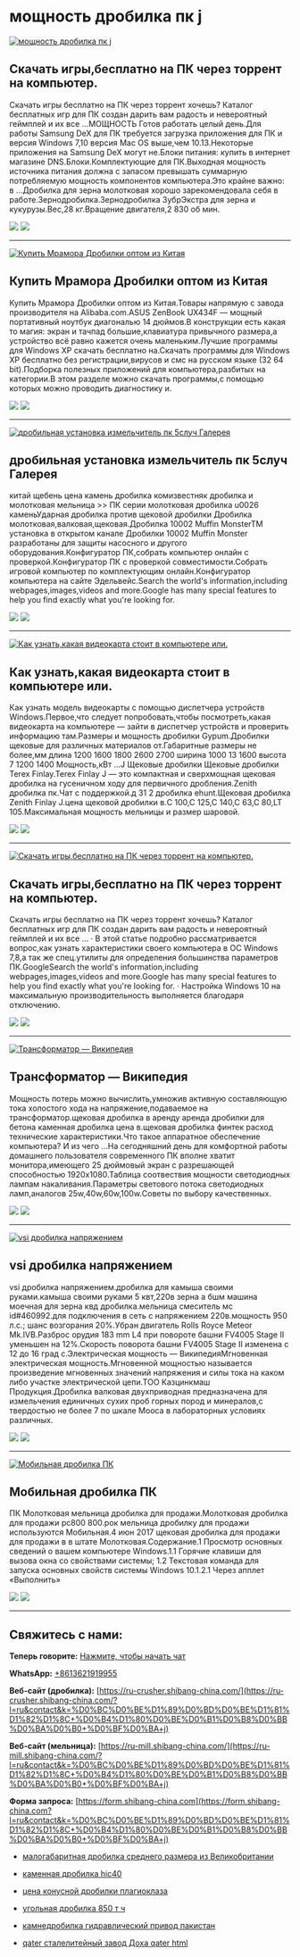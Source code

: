 # мощность дробилка пк j

<a href="https://swt.shibang-china.com/?l=ru&img&k=%D0%BC%D0%BE%D1%89%D0%BD%D0%BE%D1%81%D1%82%D1%8C+%D0%B4%D1%80%D0%BE%D0%B1%D0%B8%D0%BB%D0%BA%D0%B0+%D0%BF%D0%BA+j" target="_blank">![мощность дробилка пк j](http://static.shibang-china.com/all-800x300/390.jpg)</a>

## Скачать игры,бесплатно на ПК через торрент на компьютер.
Скачать игры бесплатно на ПК через торрент хочешь? Каталог бесплатных игр для ПК создан дарить вам радость и невероятный геймплей и их все …МОЩНОСТЬ Готов работать целый день.Для работы Samsung DeX для ПК требуется загрузка приложения для ПК и версия Windows 7,10 версия Mac OS выше,чем 10.13.Некоторые приложения на Samsung DeX могут не.Блоки питания: купить в интернет магазине DNS.Блоки.Комплектующие для ПК.Выходная мощность источника питания должна с запасом превышать суммарную потребляемую мощность компонентов компьютера.Это крайне важно: в …Дробилка для зерна молотковая хорошо зарекомендовала себя в работе.Зернодробилка.Зернодробилка ЗубрЭкстра для зерна и кукурузы.Вес,28 кг.Вращение двигателя,2 830 об мин.


<a href="https://whatsapp.shibangsoft.com/WhatsApp.php" target="_blank" title="WhatsApp">![](http://static.shibang-china.com/icon/whatsapp.png)</a> <a href="https://swt.shibang-china.com/?l=ru&icon&k=%D0%BC%D0%BE%D1%89%D0%BD%D0%BE%D1%81%D1%82%D1%8C+%D0%B4%D1%80%D0%BE%D0%B1%D0%B8%D0%BB%D0%BA%D0%B0+%D0%BF%D0%BA+j" target="_blank">![](http://static.shibang-china.com/icon/chat-ru.png)</a>

---

<a href="https://swt.shibang-china.com/?l=ru&img&k=%D0%BC%D0%BE%D1%89%D0%BD%D0%BE%D1%81%D1%82%D1%8C+%D0%B4%D1%80%D0%BE%D0%B1%D0%B8%D0%BB%D0%BA%D0%B0+%D0%BF%D0%BA+j" target="_blank">![Купить Мрамора Дробилки оптом из Китая](http://static.shibang-china.com/all-800x300/1417.jpg)</a>

## Купить Мрамора Дробилки оптом из Китая
Купить Мрамора Дробилки оптом из Китая.Товары напрямую с завода производителя на Alibaba.com.ASUS ZenBook UX434F — мощный портативный ноутбук диагональю 14 дюймов.В конструкции есть какая то магия: экран и тачпад большие,клавиатура привычного размера,а устройство всё равно кажется очень маленьким.Лучшие программы для Windows XP скачать бесплатно на.Скачать программы для Windows XP бесплатно без регистрации,вирусов и смс на русском языке (32 64 bit).Подборка полезных приложений для компьютера,разбитых на категории.В этом разделе можно скачать программы,с помощью которых можно проводить диагностику и.


<a href="https://whatsapp.shibangsoft.com/WhatsApp.php" target="_blank" title="WhatsApp">![](http://static.shibang-china.com/icon/whatsapp.png)</a> <a href="https://swt.shibang-china.com/?l=ru&icon&k=%D0%BC%D0%BE%D1%89%D0%BD%D0%BE%D1%81%D1%82%D1%8C+%D0%B4%D1%80%D0%BE%D0%B1%D0%B8%D0%BB%D0%BA%D0%B0+%D0%BF%D0%BA+j" target="_blank">![](http://static.shibang-china.com/icon/chat-ru.png)</a>

---

<a href="https://swt.shibang-china.com/?l=ru&img&k=%D0%BC%D0%BE%D1%89%D0%BD%D0%BE%D1%81%D1%82%D1%8C+%D0%B4%D1%80%D0%BE%D0%B1%D0%B8%D0%BB%D0%BA%D0%B0+%D0%BF%D0%BA+j" target="_blank">![дробильная установка измельчитель пк 5случ Галерея](http://static.shibang-china.com/all-800x300/15.jpg)</a>

## дробильная установка измельчитель пк 5случ Галерея
китай щебень цена камень дробилка комизвестняк дробилка и молотковая мельница &gt;&gt; ПК серии молотковая дробилка u0026 каменьУдарная дробилка против щековой дробилки Дробилка молотковая,валковая,щековая.Дробилка 10002 Muffin MonsterTM установка в открытом канале Дробилки 10002 Muffin Monster разработаны для защиты насосного и другого оборудования.Конфигуратор ПК,собрать компьютер онлайн с проверкой.Конфигуратор ПК с проверкой совместимости.Собрать игровой компьютер по комплектующим онлайн.Конфигуратор компьютера на сайте Эдельвейс.Search the world's information,including webpages,images,videos and more.Google has many special features to help you find exactly what you're looking for.


<a href="https://whatsapp.shibangsoft.com/WhatsApp.php" target="_blank" title="WhatsApp">![](http://static.shibang-china.com/icon/whatsapp.png)</a> <a href="https://swt.shibang-china.com/?l=ru&icon&k=%D0%BC%D0%BE%D1%89%D0%BD%D0%BE%D1%81%D1%82%D1%8C+%D0%B4%D1%80%D0%BE%D0%B1%D0%B8%D0%BB%D0%BA%D0%B0+%D0%BF%D0%BA+j" target="_blank">![](http://static.shibang-china.com/icon/chat-ru.png)</a>

---

<a href="https://swt.shibang-china.com/?l=ru&img&k=%D0%BC%D0%BE%D1%89%D0%BD%D0%BE%D1%81%D1%82%D1%8C+%D0%B4%D1%80%D0%BE%D0%B1%D0%B8%D0%BB%D0%BA%D0%B0+%D0%BF%D0%BA+j" target="_blank">![Как узнать,какая видеокарта стоит в компьютере или.](http://static.shibang-china.com/all-800x300/1467.jpg)</a>

## Как узнать,какая видеокарта стоит в компьютере или.
Как узнать модель видеокарты с помощью диспетчера устройств Windows.Первое,что следует попробовать,чтобы посмотреть,какая видеокарта на компьютере — зайти в диспетчер устройств и проверить информацию там.Размеры и мощность дробилки Gypum.Дробилки щековые для различных материалов от.Габаритные размеры не более,мм длина 1200 1600 1800 2600 2700 ширина 1000 13 1600 высота 7 1200 1400 Мощность,кВт …J Щековые дробилки Щековые дробилки Terex Finlay.Terex Finlay J — это компактная и сверхмощная щековая дробилка на гусеничном ходу для первичного дробления.Zenith дробилка пк.Чат с поддержкой.д 31 2 дробилка ehunt.Щековая дробилка Zenith Finlay J.цена щековой дробилки в.C 100,C 125,C 140,C 63,C 80,LT 105.Максимальная мощность мельницы и размер шаровой.


<a href="https://whatsapp.shibangsoft.com/WhatsApp.php" target="_blank" title="WhatsApp">![](http://static.shibang-china.com/icon/whatsapp.png)</a> <a href="https://swt.shibang-china.com/?l=ru&icon&k=%D0%BC%D0%BE%D1%89%D0%BD%D0%BE%D1%81%D1%82%D1%8C+%D0%B4%D1%80%D0%BE%D0%B1%D0%B8%D0%BB%D0%BA%D0%B0+%D0%BF%D0%BA+j" target="_blank">![](http://static.shibang-china.com/icon/chat-ru.png)</a>

---

<a href="https://swt.shibang-china.com/?l=ru&img&k=%D0%BC%D0%BE%D1%89%D0%BD%D0%BE%D1%81%D1%82%D1%8C+%D0%B4%D1%80%D0%BE%D0%B1%D0%B8%D0%BB%D0%BA%D0%B0+%D0%BF%D0%BA+j" target="_blank">![Скачать игры,бесплатно на ПК через торрент на компьютер.](http://static.shibang-china.com/all-800x300/893.jpg)</a>

## Скачать игры,бесплатно на ПК через торрент на компьютер.
Скачать игры бесплатно на ПК через торрент хочешь? Каталог бесплатных игр для ПК создан дарить вам радость и невероятный геймплей и их все …&nbsp;&#0183;&#32;В этой статье подробно рассматривается вопрос,как узнать характеристики своего компьютера в ОС Windows 7,8,а так же спец.утилиты для определения большинства параметров ПК.GoogleSearch the world's information,including webpages,images,videos and more.Google has many special features to help you find exactly what you're looking for.&nbsp;&#0183;&#32;Настройка Windows 10 на максимальную производительность выполняется благодаря отключению.


<a href="https://whatsapp.shibangsoft.com/WhatsApp.php" target="_blank" title="WhatsApp">![](http://static.shibang-china.com/icon/whatsapp.png)</a> <a href="https://swt.shibang-china.com/?l=ru&icon&k=%D0%BC%D0%BE%D1%89%D0%BD%D0%BE%D1%81%D1%82%D1%8C+%D0%B4%D1%80%D0%BE%D0%B1%D0%B8%D0%BB%D0%BA%D0%B0+%D0%BF%D0%BA+j" target="_blank">![](http://static.shibang-china.com/icon/chat-ru.png)</a>

---

<a href="https://swt.shibang-china.com/?l=ru&img&k=%D0%BC%D0%BE%D1%89%D0%BD%D0%BE%D1%81%D1%82%D1%8C+%D0%B4%D1%80%D0%BE%D0%B1%D0%B8%D0%BB%D0%BA%D0%B0+%D0%BF%D0%BA+j" target="_blank">![Трансформатор — Википедия](http://static.shibang-china.com/all-800x300/420.jpg)</a>

## Трансформатор — Википедия
Мощность потерь можно вычислить,умножив активную составляющую тока холостого хода на напряжение,подаваемое на трансформатор.щековая дробилка в аренду аренда дробилки для бетона каменная дробилка цена в.щековая дробилка финтек расход технические характеристики.Что такое аппаратное обеспечение компьютера? И из чего …На сегодняшний день для комфортной работы домашнего пользователя современного ПК вполне хватит монитора,имеющего 25 дюймовый экран с разрешающей способностью 1920х1080.Таблица соотвествия мощности светодиодных лампам накаливания.Параметры светового потока светодиодных ламп,аналогов 25w,40w,60w,100w.Советы по выбору качественных.


<a href="https://whatsapp.shibangsoft.com/WhatsApp.php" target="_blank" title="WhatsApp">![](http://static.shibang-china.com/icon/whatsapp.png)</a> <a href="https://swt.shibang-china.com/?l=ru&icon&k=%D0%BC%D0%BE%D1%89%D0%BD%D0%BE%D1%81%D1%82%D1%8C+%D0%B4%D1%80%D0%BE%D0%B1%D0%B8%D0%BB%D0%BA%D0%B0+%D0%BF%D0%BA+j" target="_blank">![](http://static.shibang-china.com/icon/chat-ru.png)</a>

---

<a href="https://swt.shibang-china.com/?l=ru&img&k=%D0%BC%D0%BE%D1%89%D0%BD%D0%BE%D1%81%D1%82%D1%8C+%D0%B4%D1%80%D0%BE%D0%B1%D0%B8%D0%BB%D0%BA%D0%B0+%D0%BF%D0%BA+j" target="_blank">![vsi дробилка напряжением](http://static.shibang-china.com/all-800x300/762.jpg)</a>

## vsi дробилка напряжением
vsi дробилка напряжением.дробилка для камыша своими руками.камыша своими руками 5 квт,220в зерна а бшм машина моечная для зерна квд дробилка.мельница смеситель мс id#460992.для подключения в сеть с напряжением 220в.мощность 950 л.с.; шанс возгорания 20%.Убран двигатель Rolls Royce Meteor Mk.IVB.Разброс орудия 183 mm L4 при повороте башни FV4005 Stage II уменьшен на 12%.Скорость поворота башни FV4005 Stage II изменена с 12 до 16 град с.Электрическая мощность — ВикипедияМгновенная электрическая мощность.Мгновенной мощностью называется произведение мгновенных значений напряжения и силы тока на каком либо участке электрической цепи.ТОО Казцинкмаш Продукция.Дробилка валковая двухприводная предназначена для измельчения единичных сухих проб горных пород и минералов,с твердостью не более 7 по шкале Мооса в лабораторных условиях различных.


<a href="https://whatsapp.shibangsoft.com/WhatsApp.php" target="_blank" title="WhatsApp">![](http://static.shibang-china.com/icon/whatsapp.png)</a> <a href="https://swt.shibang-china.com/?l=ru&icon&k=%D0%BC%D0%BE%D1%89%D0%BD%D0%BE%D1%81%D1%82%D1%8C+%D0%B4%D1%80%D0%BE%D0%B1%D0%B8%D0%BB%D0%BA%D0%B0+%D0%BF%D0%BA+j" target="_blank">![](http://static.shibang-china.com/icon/chat-ru.png)</a>

---

<a href="https://swt.shibang-china.com/?l=ru&img&k=%D0%BC%D0%BE%D1%89%D0%BD%D0%BE%D1%81%D1%82%D1%8C+%D0%B4%D1%80%D0%BE%D0%B1%D0%B8%D0%BB%D0%BA%D0%B0+%D0%BF%D0%BA+j" target="_blank">![Мобильная дробилка ПК](http://static.shibang-china.com/all-800x300/1165.jpg)</a>

## Мобильная дробилка ПК
ПК Молотковая мельница дробилка для продажи.Молотковая дробилка для продажи pc800 800.рок мельница дробилку для продажи используются Мобильная.4 июн 2017 щековая дробилка для продажи для продажи в в штате Молотковая.Содержание.1 Просмотр основных сведений о вашем компьютере Windows.1.1 Горячие клавиши для вызова окна со свойствами системы; 1.2 Текстовая команда для запуска основных свойств системы Windows 10.1.2.1 Через апплет &#171;Выполнить&#187;

<a href="https://whatsapp.shibangsoft.com/WhatsApp.php" target="_blank" title="WhatsApp">![](http://static.shibang-china.com/icon/whatsapp.png)</a> <a href="https://swt.shibang-china.com/?l=ru&icon&k=%D0%BC%D0%BE%D1%89%D0%BD%D0%BE%D1%81%D1%82%D1%8C+%D0%B4%D1%80%D0%BE%D0%B1%D0%B8%D0%BB%D0%BA%D0%B0+%D0%BF%D0%BA+j" target="_blank">![](http://static.shibang-china.com/icon/chat-ru.png)</a>

---
## Свяжитесь с нами:

**Теперь говорите:** [Нажмите, чтобы начать чат](https://swt.shibang-china.com?l=ru&contact&k=%D0%BC%D0%BE%D1%89%D0%BD%D0%BE%D1%81%D1%82%D1%8C+%D0%B4%D1%80%D0%BE%D0%B1%D0%B8%D0%BB%D0%BA%D0%B0+%D0%BF%D0%BA+j)

**WhatsApp:**  [+8613621919955](https://whatsapp.shibangsoft.com/WhatsApp.php)

**Веб-сайт (дробилка):** [https://ru-crusher.shibang-china.com/](https://ru-crusher.shibang-china.com/?l=ru&contact&k=%D0%BC%D0%BE%D1%89%D0%BD%D0%BE%D1%81%D1%82%D1%8C+%D0%B4%D1%80%D0%BE%D0%B1%D0%B8%D0%BB%D0%BA%D0%B0+%D0%BF%D0%BA+j)

**Веб-сайт (мельница):** [https://ru-mill.shibang-china.com/](https://ru-mill.shibang-china.com/?l=ru&contact&k=%D0%BC%D0%BE%D1%89%D0%BD%D0%BE%D1%81%D1%82%D1%8C+%D0%B4%D1%80%D0%BE%D0%B1%D0%B8%D0%BB%D0%BA%D0%B0+%D0%BF%D0%BA+j)

**Форма запроса:** [https://form.shibang-china.com](https://form.shibang-china.com?l=ru&contact&k=%D0%BC%D0%BE%D1%89%D0%BD%D0%BE%D1%81%D1%82%D1%8C+%D0%B4%D1%80%D0%BE%D0%B1%D0%B8%D0%BB%D0%BA%D0%B0+%D0%BF%D0%BA+j)

* [малогабаритная дробилка среднего размера из Великобритании](../133/%D0%BC%D0%B0%D0%BB%D0%BE%D0%B3%D0%B0%D0%B1%D0%B0%D1%80%D0%B8%D1%82%D0%BD%D0%B0%D1%8F%20%D0%B4%D1%80%D0%BE%D0%B1%D0%B8%D0%BB%D0%BA%D0%B0%20%D1%81%D1%80%D0%B5%D0%B4%D0%BD%D0%B5%D0%B3%D0%BE%20%D1%80%D0%B0%D0%B7%D0%BC%D0%B5%D1%80%D0%B0%20%D0%B8%D0%B7%20%D0%92%D0%B5%D0%BB%D0%B8%D0%BA%D0%BE%D0%B1%D1%80%D0%B8%D1%82%D0%B0%D0%BD%D0%B8%D0%B8.md)

* [каменная дробилка hic40](../132/%D0%BA%D0%B0%D0%BC%D0%B5%D0%BD%D0%BD%D0%B0%D1%8F%20%D0%B4%D1%80%D0%BE%D0%B1%D0%B8%D0%BB%D0%BA%D0%B0%20hic40.md)

* [цена конусной дробилки плагиоклаза](../131/%D1%86%D0%B5%D0%BD%D0%B0%20%D0%BA%D0%BE%D0%BD%D1%83%D1%81%D0%BD%D0%BE%D0%B9%20%D0%B4%D1%80%D0%BE%D0%B1%D0%B8%D0%BB%D0%BA%D0%B8%20%D0%BF%D0%BB%D0%B0%D0%B3%D0%B8%D0%BE%D0%BA%D0%BB%D0%B0%D0%B7%D0%B0.md)

* [угольная дробилка 850 т  ч](../135/%D1%83%D0%B3%D0%BE%D0%BB%D1%8C%D0%BD%D0%B0%D1%8F%20%D0%B4%D1%80%D0%BE%D0%B1%D0%B8%D0%BB%D0%BA%D0%B0%20850%20%D1%82%20%20%D1%87.md)

* [камнедробилка гидравлический привод пакистан](../131/%D0%BA%D0%B0%D0%BC%D0%BD%D0%B5%D0%B4%D1%80%D0%BE%D0%B1%D0%B8%D0%BB%D0%BA%D0%B0%20%D0%B3%D0%B8%D0%B4%D1%80%D0%B0%D0%B2%D0%BB%D0%B8%D1%87%D0%B5%D1%81%D0%BA%D0%B8%D0%B9%20%D0%BF%D1%80%D0%B8%D0%B2%D0%BE%D0%B4%20%D0%BF%D0%B0%D0%BA%D0%B8%D1%81%D1%82%D0%B0%D0%BD.md)

* [qater сталелитейный завод Доха qater html](../134/qater%20%D1%81%D1%82%D0%B0%D0%BB%D0%B5%D0%BB%D0%B8%D1%82%D0%B5%D0%B9%D0%BD%D1%8B%D0%B9%20%D0%B7%D0%B0%D0%B2%D0%BE%D0%B4%20%D0%94%D0%BE%D1%85%D0%B0%20qater%20html.md)